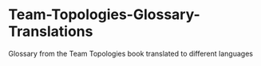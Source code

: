 # Team-Topologies-Glossary-Translations
Glossary from the Team Topologies book translated to different languages
